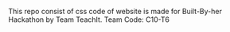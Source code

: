 This repo consist of css code of website is made for Built-By-her Hackathon by Team TeachIt.
Team Code: C10-T6
